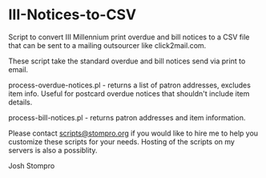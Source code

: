 III-Notices-to-CSV
==================

Script to convert III Millennium print overdue and bill notices to a CSV file that can be sent to a mailing outsourcer like click2mail.com.

These script take the standard overdue and bill notices send via print to email.

process-overdue-notices.pl - returns a list of patron addresses, excludes item info.  Useful for postcard overdue notices that shouldn't include item details.

process-bill-notices.pl - returns patron addresses and item information.

Please contact scripts@stompro.org if you would like to hire me to help you customize these scripts for your needs.  Hosting of the scripts on my servers is also a possiblity.

Josh Stompro
